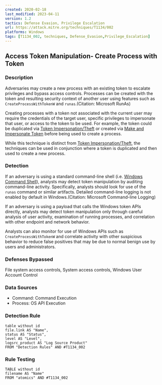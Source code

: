 ```yaml
---
created: 2020-02-18
last_modified: 2023-04-11
version: 1.2
tactics: Defense Evasion, Privilege Escalation
url: https://attack.mitre.org/techniques/T1134/002
platforms: Windows
tags: [T1134_002, techniques, Defense_Evasion,Privilege_Escalation]
---
```


## Access Token Manipulation- Create Process with Token

### Description

Adversaries may create a new process with an existing token to escalate privileges and bypass access controls. Processes can be created with the token and resulting security context of another user using features such as <code>CreateProcessWithTokenW</code> and <code>runas</code>.(Citation: Microsoft RunAs)

Creating processes with a token not associated with the current user may require the credentials of the target user, specific privileges to impersonate that user, or access to the token to be used. For example, the token could be duplicated via [Token Impersonation/Theft](https://attack.mitre.org/techniques/T1134/001) or created via [Make and Impersonate Token](https://attack.mitre.org/techniques/T1134/003) before being used to create a process.

While this technique is distinct from [Token Impersonation/Theft](https://attack.mitre.org/techniques/T1134/001), the techniques can be used in conjunction where a token is duplicated and then used to create a new process.

### Detection

If an adversary is using a standard command-line shell (i.e. [Windows Command Shell](https://attack.mitre.org/techniques/T1059/003)), analysts may detect token manipulation by auditing command-line activity. Specifically, analysts should look for use of the <code>runas</code> command or similar artifacts. Detailed command-line logging is not enabled by default in Windows.(Citation: Microsoft Command-line Logging)

If an adversary is using a payload that calls the Windows token APIs directly, analysts may detect token manipulation only through careful analysis of user activity, examination of running processes, and correlation with other endpoint and network behavior.

Analysts can also monitor for use of Windows APIs such as <code>CreateProcessWithTokenW</code> and correlate activity with other suspicious behavior to reduce false positives that may be due to normal benign use by users and administrators.

### Defenses Bypassed

File system access controls, System access controls, Windows User Account Control

### Data Sources

  - Command: Command Execution
  -  Process: OS API Execution
### Detection Rule

```dataview
table without id
file.link AS "Name",
status AS "Status",
level AS "Level",
logsrc_product AS "Log Source Product"
FROM "Detection Rules" AND #T1134_002
```

### Rule Testing

```dataview
TABLE without id
filename AS "Name"
FROM "atomics" AND #T1134_002
```
